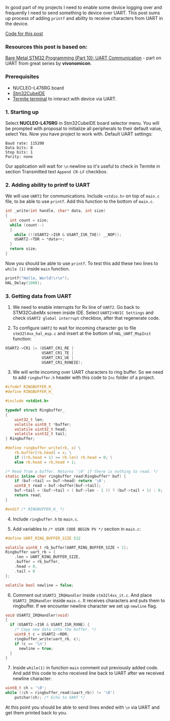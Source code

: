 In good part of my projects I need to enable some device logging over and frequently I need to send something to device over UART.
This post sums up process of adding ```printf``` and ability to receive characters from UART in the device.

[Code for this post](https://github.com/kalleva/KallevaEmbeddedNotes/tree/master/Note002_SettingUpUART)

### Resources this post is based on:

[Bare Metal STM32 Programming (Part 10): UART Communication](https://vivonomicon.com/2020/06/28/bare-metal-stm32-programming-part-10-uart-communication/) - part on UART from great series by **vivonomicon**.


### Prerequisites

- NUCLEO-L476RG board
- [Stm32CubeIDE](https://www.st.com/en/development-tools/stm32cubeide.html)
- [Termite terminal](https://www.compuphase.com/software_termite.htm) to interact with device via UART.

### 1. Starting up

Select **NUCLEO-L476RG** in Stm32CubeIDE board selector menu.
You will be prompted with proposal to initialize all peripherals to their default value, select Yes.
Now you have project to work with.
Default UART settings:

```
Baud rate: 115200
Data bits: 8
Stop bits: 1
Parity: none
```

Our application will wait for ```\n``` newline so it's useful to check in Termite in section Transmitted text ```Append CR-LF``` checkbox.

### 2. Adding ability to printf to UART

We will use ```UART2``` for communications.
Include ```<stdio.h>``` on top of ```main.c``` file, to be able to use ```printf```.
Add this function to the bottom of ```main.c```.

```C
int _write(int handle, char* data, int size)
{
  int count = size;
  while (count--)
  {
    while (!(USART2->ISR & USART_ISR_TXE)) __NOP();
    USART2->TDR = *data++;
  }
  return size;
}
```

Now you should be able to use ```printf```.
To test this add these two lines to ```while (1)``` inside ```main``` function.

```C
printf("Hello, World!\r\n");
HAL_Delay(1000);
```

### 3. Getting data from UART

1. We need to enable interrupts for Rx line of ```UART2```.
Go back to STM32CubeMx screen inside IDE.
Select ```UART2```>```NVIC Settings``` and check ```USART2 global interrupt``` checkbox, after that regenerate code.

2. To configure ```UART2``` to wait for incoming character go to file ```stm32l4xx_hal_msp.c``` and insert at the bottom of
```HAL_UART_MspInit``` function:

```C
USART2->CR1 |= (USART_CR1_RE |
                USART_CR1_TE |
                USART_CR1_UE |
                USART_CR1_RXNEIE);
```

3. We will write incoming over UART characters to ring buffer.
So we need to add ```ringbuffer.h``` header with this code to ```Inc``` folder of a project.

```C
#ifndef RINGBUFFER_H_
#define RINGBUFFER_H_

#include <stdint.h>

typedef struct Ringbuffer_
{
    uint32_t len;
    volatile uint8_t *buffer;
    volatile uint32_t head;
    volatile uint32_t tail;
} Ringbuffer;

#define ringbuffer_write(rb, x) \
    rb.buffer[rb.head] = x; \
    if ((rb.head + 1) >= rb.len) rb.head = 0; \
    else rb.head = rb.head + 1;

/* Read from a buffer. Returns '\0' if there is nothing to read. */
static inline char ringbuffer_read(Ringbuffer* buf) {
    if (buf->tail == buf->head) return '\0';
    uint8_t read = buf->buffer[buf->tail];
    buf->tail = (buf->tail < ( buf->len - 1 )) ? (buf->tail + 1) : 0;
    return read;
}

#endif /* RINGBUFFER_H_ */
```

4. Include ```ringbuffer.h``` to ```main.c```.

5. Add variables to ```/* USER CODE BEGIN PV */``` section in ```main.c```:

```C
#define UART_RING_BUFFER_SIZE 512

volatile uint8_t rb_buffer[UART_RING_BUFFER_SIZE + 1];
Ringbuffer uart_rb = {
    .len = UART_RING_BUFFER_SIZE,
    .buffer = rb_buffer,
    .head = 0,
    .tail = 0
};

volatile bool newline = false;
```

6. Comment out ```USART2_IRQHandler``` inside ```stm32l4xx_it.c```.
And place ```USART2_IRQHandler``` inside ```main.c```. It receives characters and puts them to ringbuffer.
If we encounter newline character we set up ```newline``` flag.

```C
void USART2_IRQHandler(void)
{
  if (USART2->ISR & USART_ISR_RXNE) {
    /* Copy new data into the buffer. */
    uint8_t c = USART2->RDR;
    ringbuffer_write(uart_rb, c);
    if (c == '\n')
      newline = true;
  }
}
```

7. Inside ```while(1)``` in function ```main``` comment out previously added code.
And add this code to echo received line back to UART after we received newline character:

```C
uint8_t ch = '\0';
while ((ch = ringbuffer_read(&uart_rb)) != '\0')
    putchar(ch); /* Echo to UART */
``` 

At this point you should be able to send lines ended with ```\n``` via UART and get them printed back to you.
